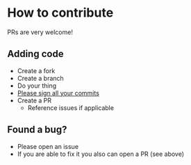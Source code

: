 # How to contribute

PRs are very welcome!

## Adding code

- Create a fork
- Create a branch
- Do your thing
- [Please sign all your commits](https://docs.github.com/de/authentication/managing-commit-signature-verification)
- Create a PR
  - Reference issues if applicable

## Found a bug?

- Please open an issue
- If you are able to fix it you also can open a PR (see above)
